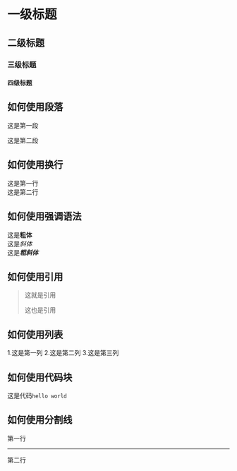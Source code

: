 # 一级标题
## 二级标题
### 三级标题
#### 四级标题

## 如何使用段落

这是第一段

这是第二段

## 如何使用换行

这是第一行  
这是第二行  

## 如何使用强调语法

这是**粗体**  
这是*斜体*  
这是***粗斜体***  

## 如何使用引用

>这就是引用
>
>这也是引用

## 如何使用列表

1.这是第一列
2.这是第二列
3.这是第三列

## 如何使用代码块

这是代码`hello world`

## 如何使用分割线

第一行
******
第二行


